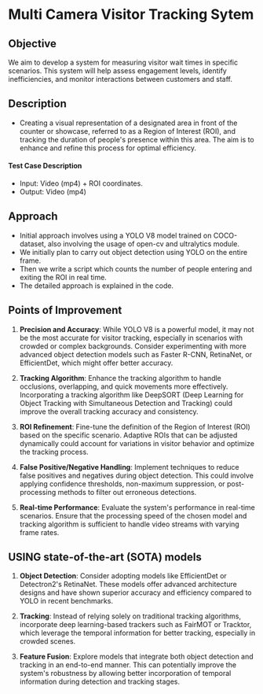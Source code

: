 # Multi Camera Visitor Tracking Sytem

## Objective

We aim to develop a system for measuring visitor wait times in specific scenarios. This system will help assess engagement levels, identify inefficiencies, and monitor interactions between customers and staff.

## Description

- Creating a visual representation of a designated area in front of the counter or showcase, referred to as a Region of Interest (ROI), and tracking the duration of people's presence within this area. The aim is to enhance and refine this process for optimal efficiency.

#### Test Case Description

- Input: Video (mp4) + ROI coordinates.
- Output: Video (mp4)

## Approach

- Initial approach involves using a YOLO V8 model trained on COCO-dataset, also involving the usage of open-cv and ultralytics module.
- We initially plan to carry out object detection using YOLO on the entire frame.
- Then we write a script which counts the number of people entering and exiting the ROI in real time.
- The detailed approach is explained in the code.
   

## Points of Improvement

1. **Precision and Accuracy**: While YOLO V8 is a powerful model, it may not be the most accurate for visitor tracking, especially in scenarios with crowded or complex backgrounds. Consider experimenting with more advanced object detection models such as Faster R-CNN, RetinaNet, or EfficientDet, which might offer better accuracy.

2. **Tracking Algorithm**: Enhance the tracking algorithm to handle occlusions, overlapping, and quick movements more effectively. Incorporating a tracking algorithm like DeepSORT (Deep Learning for Object Tracking with Simultaneous Detection and Tracking) could improve the overall tracking accuracy and consistency.

3. **ROI Refinement**: Fine-tune the definition of the Region of Interest (ROI) based on the specific scenario. Adaptive ROIs that can be adjusted dynamically could account for variations in visitor behavior and optimize the tracking process.

4. **False Positive/Negative Handling**: Implement techniques to reduce false positives and negatives during object detection. This could involve applying confidence thresholds, non-maximum suppression, or post-processing methods to filter out erroneous detections.

5. **Real-time Performance**: Evaluate the system's performance in real-time scenarios. Ensure that the processing speed of the chosen model and tracking algorithm is sufficient to handle video streams with varying frame rates.

## USING state-of-the-art (SOTA) models

1. **Object Detection**: Consider adopting models like EfficientDet or Detectron2's RetinaNet. These models offer advanced architecture designs and have shown superior accuracy and efficiency compared to YOLO in recent benchmarks.

2. **Tracking**: Instead of relying solely on traditional tracking algorithms, incorporate deep learning-based trackers such as FairMOT or Tracktor, which leverage the temporal information for better tracking, especially in crowded scenes.

3. **Feature Fusion**: Explore models that integrate both object detection and tracking in an end-to-end manner. This can potentially improve the system's robustness by allowing better incorporation of temporal information during detection and tracking stages.

